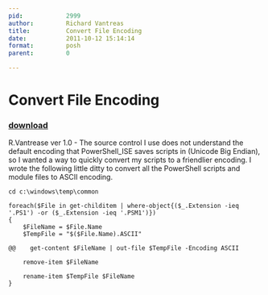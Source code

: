 ```yaml
---
pid:            2999
author:         Richard Vantreas
title:          Convert File Encoding
date:           2011-10-12 15:14:14
format:         posh
parent:         0

---
```


# Convert File Encoding

### [download](//scripts/2999.ps1)

R.Vantrease ver 1.0 - The source control I use does not understand the default encoding that PowerShell_ISE saves scripts in (Unicode Big Endian), so I wanted a way to quickly convert my scripts to a friendlier encoding.  I wrote the following little ditty to convert all the PowerShell scripts and module files to ASCII encoding.

```posh
cd c:\windows\temp\common

foreach($File in get-childitem | where-object{($_.Extension -ieq '.PS1') -or ($_.Extension -ieq '.PSM1')})
{
    $FileName = $File.Name
    $TempFile = "$($File.Name).ASCII"

@@    get-content $FileName | out-file $TempFile -Encoding ASCII 

    remove-item $FileName

    rename-item $TempFile $FileName
}

```

